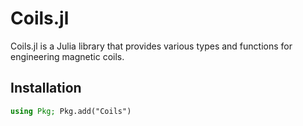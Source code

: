 # Coils.jl

Coils.jl is a Julia library that provides various types and functions for engineering magnetic coils.

## Installation

```julia
using Pkg; Pkg.add("Coils")
```